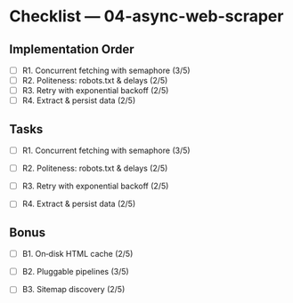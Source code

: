 # Checklist — 04-async-web-scraper

## Implementation Order
- [ ] R1. Concurrent fetching with semaphore (3/5)
- [ ] R2. Politeness: robots.txt & delays (2/5)
- [ ] R3. Retry with exponential backoff (2/5)
- [ ] R4. Extract & persist data (2/5)

## Tasks

- [ ] R1. Concurrent fetching with semaphore (3/5)

- [ ] R2. Politeness: robots.txt & delays (2/5)

- [ ] R3. Retry with exponential backoff (2/5)

- [ ] R4. Extract & persist data (2/5)

## Bonus

- [ ] B1. On‑disk HTML cache (2/5)

- [ ] B2. Pluggable pipelines (3/5)

- [ ] B3. Sitemap discovery (2/5)
